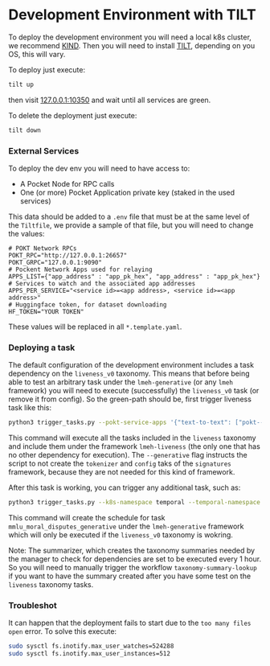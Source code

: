 # Development Environment with TILT

To deploy the development environment you will need a local k8s cluster, we recommend [KIND](https://kind.sigs.k8s.io/).
Then you will need to install [TILT](https://docs.tilt.dev/), depending on you OS, this will vary.

To deploy just execute:

```bash
tilt up
```

then visit [127.0.0.1:10350](127.0.0.1:10350) and wait until all services are green.

To delete the deployment just execute:

```bash
tilt down
```

### External Services

To deploy the dev env you will need to have access to:
- A Pocket Node for RPC calls
- One (or more) Pocket Application private key (staked in the used services)

This data should be added to a `.env` file that must be at the same level of the `Tiltfile`, we provide a sample of that file, but you will need to change the values:
```dotenv
# POKT Network RPCs
POKT_RPC="http://127.0.0.1:26657"
POKT_GRPC="127.0.0.1:9090"
# Pockent Network Apps used for relaying
APPS_LIST={"app_address" : "app_pk_hex", "app_address" : "app_pk_hex"}
# Services to watch and the associated app addresses 
APPS_PER_SERVICE="<service id>=<app address>, <service id>=<app address>"
# Huggingface token, for dataset downloading
HF_TOKEN="YOUR TOKEN"
```

These values will be replaced in all `*.template.yaml`. 

### Deploying a task

The default configuration of the development environment includes a task dependency on the `liveness_v0` taxonomy. This means that before being able to test an arbitrary task under the `lmeh-generative` (or any `lmeh` framework) you will need to execute (successfully) the `liveness_v0` task (or remove it from config).
So the green-path should be, first trigger liveness task like this:
```bash
python3 trigger_tasks.py --pokt-service-apps '{"text-to-text": ["pokt---APP-ADDRESS"]}' --generative --taxonomy liveness --framework-postfix liveness
```
This command will execute all the tasks included in the `liveness`  taxonomy and include them under the framework `lmeh-liveness` (the only one that has no other dependency for execution). The `--generative` flag instructs the script to not create the `tokenizer` and `config` taks of the `signatures` framework, because they are not needed for this kind of framework.

After this task is working, you can trigger any additional task, such as:
```bash
python3 trigger_tasks.py --k8s-namespace temporal --temporal-namespace testbench-testnet --pokt-service-apps '{"text-to-text": ["pokt---APP-ADDRESS"]}' --generative --task mmlu_moral_disputes_generative 
```
This command will create the schedule for task `mmlu_moral_disputes_generative` under the `lmeh-generative` framework which will only be executed if the `liveness_v0` taxonomy is wokring.

Note: The summarizer, which creates the taxonomy summaries needed by the manager to check for dependencies are set to be executed every 1 hour. So you will need to manually trigger the workflow `taxonomy-summary-lookup` if you want to have the summary created after you have some test on the `liveness` taxonomy tasks.




### Troubleshot

It can happen that the deployment fails to start due to the `too many files open` error. To solve this execute:

```bash
sudo sysctl fs.inotify.max_user_watches=524288
sudo sysctl fs.inotify.max_user_instances=512
```